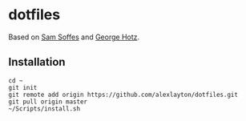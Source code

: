 # dotfiles

Based on [Sam Soffes](https://github.com/soffes/dotfiles) and [George Hotz](https://github.com/geohot/configuration).

## Installation

```
cd ~
git init
git remote add origin https://github.com/alexlayton/dotfiles.git
git pull origin master
~/Scripts/install.sh
```
